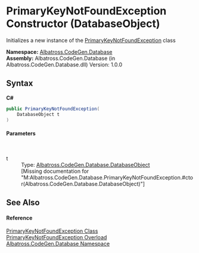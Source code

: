 # PrimaryKeyNotFoundException Constructor (DatabaseObject)
 

Initializes a new instance of the <a href="C73F6BFA.md">PrimaryKeyNotFoundException</a> class

**Namespace:**&nbsp;<a href="E11F5D98.md">Albatross.CodeGen.Database</a><br />**Assembly:**&nbsp;Albatross.CodeGen.Database (in Albatross.CodeGen.Database.dll) Version: 1.0.0

## Syntax

**C#**<br />
``` C#
public PrimaryKeyNotFoundException(
	DatabaseObject t
)
```


#### Parameters
&nbsp;<dl><dt>t</dt><dd>Type: <a href="69114895.md">Albatross.CodeGen.Database.DatabaseObject</a><br />\[Missing <param name="t"/> documentation for "M:Albatross.CodeGen.Database.PrimaryKeyNotFoundException.#ctor(Albatross.CodeGen.Database.DatabaseObject)"\]</dd></dl>

## See Also


#### Reference
<a href="C73F6BFA.md">PrimaryKeyNotFoundException Class</a><br /><a href="82F23F2C.md">PrimaryKeyNotFoundException Overload</a><br /><a href="E11F5D98.md">Albatross.CodeGen.Database Namespace</a><br />